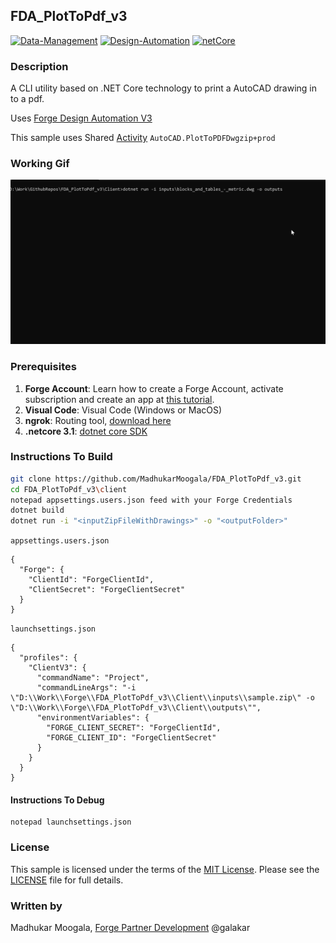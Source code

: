 ## FDA_PlotToPdf_v3

[![Data-Management](https://img.shields.io/badge/Data%20Management-v1-green.svg)](http://developer.autodesk.com/)
[![Design-Automation](https://img.shields.io/badge/Design%20Automation-v3-green.svg)](http://developer.autodesk.com/)
[![netCore](https://img.shields.io/badge/netcore-3.1-green)](https://dotnet.microsoft.com/download/dotnet-core/current/runtime)
### Description
A CLI utility based on .NET Core technology to print a AutoCAD drawing in to a pdf.

Uses [Forge Design Automation V3](https://forge.autodesk.com/en/docs/design-automation/v3)

This sample uses Shared [Activity](https://forge.autodesk.com/en/docs/design-automation/v3/developers_guide/basics/#typical-workflows) `AutoCAD.PlotToPDFDwgzip+prod`

### Working Gif

![MyGif](https://github.com/MadhukarMoogala/FDA_PlotToPdf_v3/blob/master/plottopdf.gif)


### Prerequisites
1. **Forge Account**: Learn how to create a Forge Account, activate subscription and create an app at [this tutorial](http://learnforge.autodesk.io/#/account/). 
2. **Visual Code**: Visual Code (Windows or MacOS)
3. **ngrok**: Routing tool, [download here](https://ngrok.com/)
4. **.netcore 3.1**: [dotnet core SDK](https://dotnet.microsoft.com/download/dotnet-core/current/runtime) 

### Instructions To Build

```bash
git clone https://github.com/MadhukarMoogala/FDA_PlotToPdf_v3.git
cd FDA_PlotToPdf_v3\client
notepad appsettings.users.json feed with your Forge Credentials
dotnet build
dotnet run -i "<inputZipFileWithDrawings>" -o "<outputFolder>"
```
`appsettings.users.json`

```
{
  "Forge": {
    "ClientId": "ForgeClientId",
    "ClientSecret": "ForgeClientSecret"
  }
}
```

`launchsettings.json`

```
{
  "profiles": {
    "ClientV3": {
      "commandName": "Project",
      "commandLineArgs": "-i \"D:\\Work\\Forge\\FDA_PlotToPdf_v3\\Client\\inputs\\sample.zip\" -o \"D:\\Work\\Forge\\FDA_PlotToPdf_v3\\Client\\outputs\"",
      "environmentVariables": {
        "FORGE_CLIENT_SECRET": "ForgeClientId",
        "FORGE_CLIENT_ID": "ForgeClientSecret"
      }
    }
  }
}
```




#### Instructions To Debug

```
notepad launchsettings.json
```
### License
This sample is licensed under the terms of the [MIT License](http://opensource.org/licenses/MIT). Please see the [LICENSE](LICENSE) file for full details.

### Written by
Madhukar Moogala, [Forge Partner Development](http://forge.autodesk.com)  @galakar




